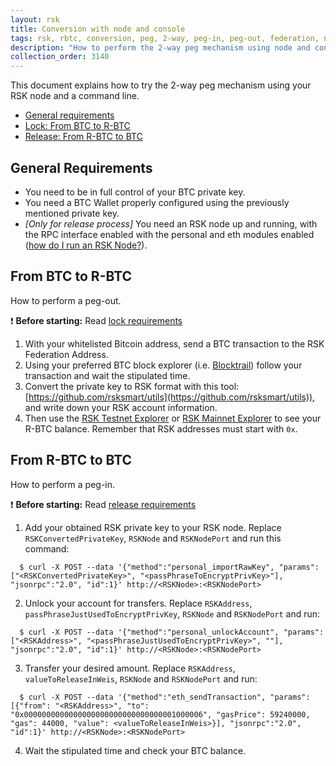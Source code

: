 ```yaml
---
layout: rsk
title: Conversion with node and console
tags: rsk, rbtc, conversion, peg, 2-way, peg-in, peg-out, federation, node, cli
description: "How to perform the 2-way peg mechanism using node and console"
collection_order: 3140
---
```


This document explains how to try the 2-way peg mechanism using your RSK node and a command line.

- [General requirements](#general-requirements)
- [Lock: From BTC to R-BTC](#from-btc-to-r-btc)
- [Release: From R-BTC to BTC](#from-r-btc-to-btc)


## General Requirements

- You need to be in full control of your BTC private key.
 - You need a BTC Wallet properly configured using the previously mentioned private key.
 - _[Only for release process]_ You need an RSK node up and running, with the RPC interface enabled with the personal and eth modules enabled ([how do I run an RSK Node?](/rsk/node/install/)).

 
## From BTC to R-BTC

How to perform a peg-out.

:exclamation: **Before starting:** Read [lock requirements](/rsk/rbtc/conversion/#1-btc-to-r-btc-conversion)
 
 1. With your whitelisted Bitcoin address, send a BTC transaction to the RSK Federation Address. 
 2. Using your preferred BTC block explorer (i.e. [Blocktrail](https://www.blocktrail.com/BTC)) follow your transaction and wait the stipulated time.
 3. Convert the private key to RSK format with this tool: [https://github.com/rsksmart/utils](https://github.com/rsksmart/utils)), and write down your RSK account information.
 2. Then use the [RSK Testnet Explorer](https://explorer.testnet.rsk.co) or [RSK Mainnet Explorer](https://explorer.rsk.co) to see your R-BTC balance. Remember that RSK addresses must start with `0x`. 

## From R-BTC to BTC

How to perform a peg-in.

:exclamation: **Before starting:** Read [release requirements](/rsk/rbtc/conversion/#2-r-btc-to-btc-conversion)

 1. Add your obtained RSK private key to your RSK node. Replace `RSKConvertedPrivateKey`, `RSKNode` and `RSKNodePort` and run this command:
```
  $ curl -X POST --data '{"method":"personal_importRawKey", "params":["<RSKConvertedPrivateKey>", "<passPhraseToEncryptPrivKey>"], "jsonrpc":"2.0", "id":1}' http://<RSKNode>:<RSKNodePort>
```
 2. Unlock your account for transfers. Replace `RSKAddress`, `passPhraseJustUsedToEncryptPrivKey`, `RSKNode` and `RSKNodePort` and run:
```
  $ curl -X POST --data '{"method":"personal_unlockAccount", "params":["<RSKAddress>", "<passPhraseJustUsedToEncryptPrivKey>", ""], "jsonrpc":"2.0", "id":1}' http://<RSKNode>:<RSKNodePort>
```
 3. Transfer your desired amount. Replace `RSKAddress`, `valueToReleaseInWeis`, `RSKNode` and `RSKNodePort` and run:
```
  $ curl -X POST --data '{"method":"eth_sendTransaction", "params":[{"from": "<RSKAddress>", "to": "0x0000000000000000000000000000000001000006", "gasPrice": 59240000, "gas": 44000, "value": <valueToReleaseInWeis>}], "jsonrpc":"2.0", "id":1}' http://<RSKNode>:<RSKNodePort>
```
4. Wait the stipulated time and check your BTC balance.
